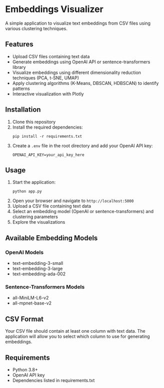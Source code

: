 # Embeddings Visualizer

A simple application to visualize text embeddings from CSV files using various clustering techniques.

## Features

- Upload CSV files containing text data
- Generate embeddings using OpenAI API or sentence-transformers library
- Visualize embeddings using different dimensionality reduction techniques (PCA, t-SNE, UMAP)
- Apply clustering algorithms (K-Means, DBSCAN, HDBSCAN) to identify patterns
- Interactive visualization with Plotly

## Installation

1. Clone this repository
2. Install the required dependencies:
   ```
   pip install -r requirements.txt
   ```
3. Create a `.env` file in the root directory and add your OpenAI API key:
   ```
   OPENAI_API_KEY=your_api_key_here
   ```

## Usage

1. Start the application:
   ```
   python app.py
   ```
2. Open your browser and navigate to `http://localhost:5000`
3. Upload a CSV file containing text data
4. Select an embedding model (OpenAI or sentence-transformers) and clustering parameters
5. Explore the visualizations

## Available Embedding Models

### OpenAI Models

- text-embedding-3-small
- text-embedding-3-large
- text-embedding-ada-002

### Sentence-Transformers Models

- all-MiniLM-L6-v2
- all-mpnet-base-v2

## CSV Format

Your CSV file should contain at least one column with text data. The application will allow you to select which column to use for generating embeddings.

## Requirements

- Python 3.8+
- OpenAI API key
- Dependencies listed in requirements.txt
